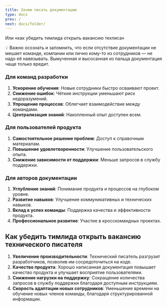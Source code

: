 ```yaml
---
title: Зачем писать документацию 
type: docs
prev: /
next: docs/folder/
---
```


Или «как убедить тимлида открыть вакансию техписа»

<aside>
💡 Важно осознать и запомнить, что если отсутствие документации не мешает команде, компании или лично кому-то из сотрудников — не надо её навязывать. Вымученная и высосанная из пальца документация чаще только вредит.
</aside>

### Для команд разработки

1. **Ускорение обучения**: Новые сотрудники быстро осваивают проект.
2. **Снижение ошибок**: Чёткие инструкции уменьшают риск недоразумений.
3. **Упрощение процессов**: Облегчает взаимодействие между командами.
4. **Централизация знаний**: Накопленный опыт доступен всем.

### Для пользователей продукта

1. **Самостоятельное решение проблем**: Доступ к справочным материалам.
2. **Повышение удовлетворенности**: Улучшение пользовательского опыта.
3. **Снижение зависимости от поддержки**: Меньше запросов в службу поддержки.

### Для авторов документации

1. **Углубление знаний**: Понимание продукта и процессов на глубоком уровне.
2. **Развитие навыков**: Улучшение коммуникативных и технических навыков.
3. **Вклад в успех команды**: Поддержка качества и эффективности продукта.
4. **Профессиональное развитие**: Участие в кросскомандных проектах.

## Как убедить тимлида открыть вакансию технического писателя

1. **Увеличение производительности**: Технический писатель разгрузит разработчиков, позволив им сосредоточиться на коде.
2. **Качество продукта**: Хорошо написанная документация повышает качество продукта и улучшает восприятие пользователями.
3. **Снижение нагрузки на поддержку**: Сокращение количества запросов в службу поддержки благодаря доступным инструкциям.
4. **Скорость адаптации новых сотрудников**: Уменьшение времени на обучение новых членов команды, благодаря структурированной информации.